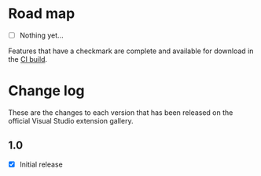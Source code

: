 # Road map

- [ ] Nothing yet...

Features that have a checkmark are complete and available for
download in the
[CI build](http://vsixgallery.com/extension/32b51a45-f958-4a80-8575-2c9906e45057/).

# Change log

These are the changes to each version that has been released
on the official Visual Studio extension gallery.

## 1.0

- [x] Initial release